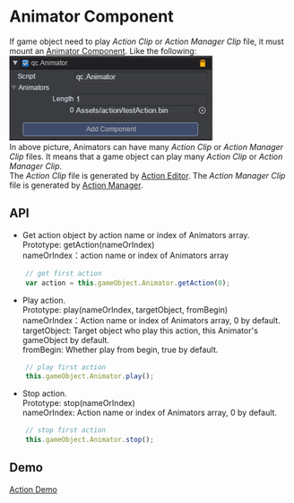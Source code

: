 # Animator Component 
If game object need to play _Action Clip_ or _Action Manager Clip_ file, it must mount an [Animator Component](Animator.md). Like the following:  
![](image/animator.png)  
In above picture, Animators can have many _Action Clip_ or _Action Manager Clip_ files. It means that a game object can play many _Action Clip_ or _Action Manager Clip_.  
The _Action Clip_ file is generated by [Action Editor](ActionEditor.md). The _Action Manager Clip_ file is generated by [Action Manager](ActionManager.md).    

## API  
* Get action object by action name or index of Animators array.    
Prototype: getAction(nameOrIndex)   
nameOrIndex：action name or index of Animators array  
````javascript
	// get first action
	var action = this.gameObject.Animator.getAction(0);
````  
* Play action.  
Prototype: play(nameOrIndex, targetObject, fromBegin)   
nameOrIndex：Action name or index of Animators array, 0 by default.    
targetObject: Target object who play this action, this Animator's gameObject by default.    
fromBegin: Whether play from begin, true by default.     
````javascript
	// play first action
	this.gameObject.Animator.play();
````  
* Stop action.  
Prototype: stop(nameOrIndex)   
nameOrIndex: Action name or index of Animators array, 0 by default.    
````javascript
	// stop first action
	this.gameObject.Animator.stop();
````  

## Demo 
[Action Demo](http://engine.qiciengine.com/demo/index.html#anchor_Action)